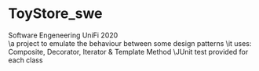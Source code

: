 # ToyStore_swe
Software Engeneering UniFi 2020\
\a project to emulate the behaviour between some design patterns
\it uses: Composite, Decorator, Iterator & Template Method
\JUnit test provided for each class 
